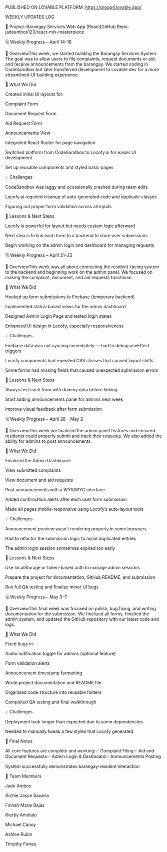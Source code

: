 
PUBLISHED ON LOVABLE PLATFORM: https://group4.lovable.app/





WEEKLY UPDATES LOG

📂 Project: Barangay Services Web App (React)GitHub Repo: jadeambos123/react-mix-masterpiece

🗓️ Weekly Progress – April 14–18

🎯 OverviewThis week, we started building the Barangay Services System. The goal was to allow users to file complaints, request documents or aid, and receive announcements from the barangay. We started coding in CodeSandbox but later transferred development to Lovable.dev for a more streamlined UI-building experience.

🔧 What We Did

Created initial UI layouts for:

Complaint Form

Document Request Form

Aid Request Form

Announcements View

Integrated React Router for page navigation

Switched platform from CodeSandbox to Locofy.ai for easier UI development

Set up reusable components and styled basic pages

💡 Challenges

CodeSandbox was laggy and occasionally crashed during team edits

Locofy.ai required cleanup of auto-generated code and duplicate classes

Figuring out proper form validation across all inputs

📌 Lessons & Next Steps

Locofy is powerful for layout but needs custom logic afterward

Next step is to link each form to a backend to store user submissions

Begin working on the admin login and dashboard for managing requests

🗓️ Weekly Progress – April 21–25

🎯 OverviewThis week was all about connecting the resident-facing system to the backend and beginning work on the admin panel. We focused on making the complaint, document, and aid requests functional.

🔧 What We Did

Hooked up form submissions to Firebase (temporary backend)

Implemented status-based views for the admin dashboard

Designed Admin Login Page and tested login states

Enhanced UI design in Locofy, especially responsiveness

💡 Challenges

Firebase data was not syncing immediately — had to debug useEffect triggers

Locofy components had repeated CSS classes that caused layout shifts

Some forms had missing fields that caused unexpected submission errors

📌 Lessons & Next Steps

Always test each form with dummy data before linking

Start adding announcements panel for admins next week

Improve visual feedback after form submission

🗓️ Weekly Progress – April 28 – May 2

🎯 OverviewThis week we finalized the admin panel features and ensured residents could properly submit and track their requests. We also added the ability for admins to post announcements.

🔧 What We Did

Finalized the Admin Dashboard:

View submitted complaints

View document and aid requests

Post announcements with a WYSIWYG interface

Added confirmation alerts after each user form submission

Made all pages mobile-responsive using Locofy’s auto-layout tools

💡 Challenges

Announcement preview wasn’t rendering properly in some browsers

Had to refactor the submission logic to avoid duplicated entries

The admin login session sometimes expired too early

📌 Lessons & Next Steps

Use localStorage or token-based auth to manage admin sessions

Prepare the project for documentation, GitHub README, and submission

Run full QA testing and finalize minor UI bugs

🗓️ Weekly Progress – May 3–7

🎯 OverviewThis final week was focused on polish, bug fixing, and writing documentation for the submission. We finalized all forms, finished the admin system, and updated the GitHub repository with our latest code and logs.

🔧 What We Did

Fixed bugs in:

Audio notification toggle for admins (optional feature)

Form validation alerts

Announcement timestamp formatting

Wrote project documentation and README file

Organized code structure into reusable folders

Completed QA testing and final walkthrough

💡 Challenges

Deployment took longer than expected due to some dependencies

Needed to manually tweak a few styles that Locofy generated

📌 Final Notes

All core features are complete and working:✅ Complaint Filing✅ Aid and Document Requests✅ Admin Login & Dashboard✅ Announcements Posting

System successfully demonstrates barangay-resident interaction

👥 Team Members

Jade Ambos

Archie Jason Savaria

Finnah Marie Bajas

Kierby Amolato

Michael Canoy

Ashlee Rubin

Timothy Fortes

